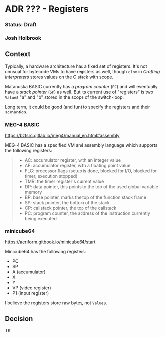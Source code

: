 # ADR ??? - Registers

### Status: Draft

### Josh Holbrook

## Context

Typically, a hardware architecture has a fixed set of registers. It's not unusual for bytecode VMs to have registers as well, though `clox` in _Crafting Interpreters_ stores values on the C stack with scope.

Matanuska BASIC currently has a *program counter* (`PC`) and will eventually have a *stack pointer* (`SP`) as well. But its current use of "registers" is two `Value`s "a" and "b" stored in the scope of the switch-loop.

Long term, it could be good (and fun) to specify the registers and their semantics.

### MEG-4 BASIC

<https://bztsrc.gitlab.io/meg4/manual_en.html#assembly>

MEG-4 BASIC has a specified VM and assembly language which supports the following registers:

> - AC: accumulator register, with an integer value
> - AF: accumulator register, with a floating point value
> - FLG: processor flags (setup is done, blocked for I/O, blocked for timer, execution stopped)
> - TMR: the timer register's current value
> - DP: data pointer, this points to the top of the used global variable memory
> - BP: base pointer, marks the top of the function stack frame
> - SP: stack pointer, the bottom of the stack
> - CP: callstack pointer, the top of the callstack
> - PC: program counter, the address of the instruction currently being executed

### minicube64

<https://aeriform.gitbook.io/minicube64/start>

Minicube64 has the following registers:

- PC
- SP
- A (accumulator)
- X
- Y
- VP (video register)
- P1 (input register)

I believe the registers store raw bytes, not `Value`s.

## Decision

TK
